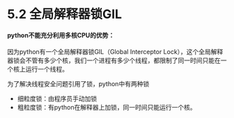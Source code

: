 # 5.2 全局解释器锁GIL

#### python不能充分利用多核CPU的优势：
因为python有一个全局解释器锁GIL（Global Interceptor Lock），这个全局解释器锁会不管有多少个核，我们一个进程有多少个线程，都限制了同一时间只能在一个核上运行一个线程。

为了解决线程安全问题引用了锁，python中有两种锁
- 细粒度锁：由程序员手动加锁
- 粗粒度锁：有python在解释器上加锁，同一时间只能运行一个核。

